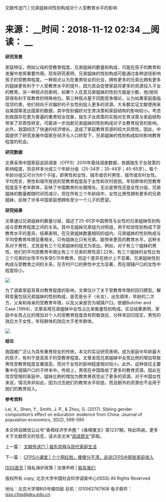  文献传送门 | 兄弟姐妹间性别构成对个人受教育水平的影响

# 来源： __时间：2018-11-12 02:34 __阅读： __

**研究背景**



家庭特征，例如父母的受教育程度、兄弟姐妹的数量和构成，可能在孩子的教育和发展中发挥重要作用。现有研究表明，兄弟姐妹的性别构成可能通过各种途径影响孩子的受教育程度。一种观点认为在重男轻女的社会，拥有更多的兄弟比拥有更多的姐妹更有利于个人受教育水平的提升，因为其会促使家庭将更多的资源投入子女的教育。另一种观点则表明，如果个人在其兄弟姐妹的性别方面是少数，他/她将获得有利于其教育的特殊地位。第三种观点基于同胞竞争理论，认为如果家庭面临信贷约束，他们倾向于对偏好的子女性别投入更多的资源。大多数实证文献使用来自美国等发达国家的数据，其中性别偏好对生育决策和家庭结构的影响较小。考虑到我国存在更为普遍的重男轻女现象，独生子女政策的实施对生育决策与家庭结构带来了异质性转变，可能进一步加剧兄弟姐妹的性别构成对子女教育投资的影响。此外，我国经历了快速的经济增长，造成了家庭教育资源的较大异质性。因此，中国提供了研究发展中国家在经济与人口转型下，兄弟姐妹的性别构成如何影响教育程度的机会。



**研究数据**



文章采用中国家庭追踪调查（CFPS）2010年基线调查数据，依据独生子女政策的影响程度，将总样本分成三个年龄分组（25-34岁；35-44岁；45-65岁）。每个年龄分组又可分为6个子组，即男性和女性、城市或农村男性、城市或农村女性。平均而言，男性和城市居民的受教育程度高于女性和农村居民。年轻群体的受教育程度高于老年群体，反映了中国教育的长期增长。无论是男性还是女性分组，兄弟姐妹的数量都随时间而减少。但在所有三个年龄段中，女性比男性拥有更多的兄弟姐妹，反映了许多中国家庭想拥有至少一个儿子的愿望。



**研究结果**



文章通过兄弟姐妹的数量分层，描述了25-65岁中国男性与女性的兄弟姐妹性别构成与受教育程度之间的关系。其中无姐妹兄弟组为对照组，用于检验性别构成下受教育水平的差异。结果表明，在兄弟姐妹数量相同的组内，兄弟姐妹的性别构成与平均受教育年限显著相关。只有姐妹比只有兄弟，能带来更高的教育水平。这种关系对于男性，尤其是有三个兄弟姐妹的组尤为突出。例如，对于有三个姐妹的男性，他们的平均受教育年限比有三个兄弟的男性高1.22年。有三个姐妹的女性比有三个兄弟的女性平均多受0.15年教育，但这个差异在统计上不显著。兄弟姐妹性别构成与受教育之间的关系，在农村户口的男性中尤为显著，而在城镇户口的女性中程度较小。



![](../../images/content/2020-04/20200401150337293118.png)



为了调查家庭背景对教育程度的影响，文章估计了关于受教育年限的回归模型。解释变量包括兄弟姐妹的性别构成，是否是长子（长女），出生顺序，年龄的二次方，父亲和母亲的受教育年限，以及父亲是否为城镇户口。依据Butcher
and Case
(1994)，文章采用兄弟姐妹中女性占比来衡量性别构成。实证结果表明，家庭中女孩占比的增加对个人的受教育程度具有积极效应，分样本回归现实，男性的效应大于女性，年轻群体的效应大于老年群体。



![](../../images/content/2020-04/20200401150628868247.png)



**结论**



我国被广泛认为具有重男轻女的传统，本文的实证研究表明，成为家庭中年龄最大的孩子，有利于提高孩子的受教育程度。文章发现兄弟姐妹中女孩比例的增加导致男性受教育程度显著提高，而对于女性的影响程度相对较小。此外，这种效应主要集中在城镇户口的子样本中。传统上，男孩在中国吸收了更多的教育资源。因此在信贷受限的家庭中，姐妹比例的增加为教育男孩空出了更多的资源。对于中国女性来说，情况并非如此，因为过去她们的教育水平较低，而且额外的资源也不会用于她们的教育投入。





**参考资料**



Lei, X., Shen, Y., Smith, J. P., & Zhou, G. (2017). Sibling gender
composition’s effect on education: evidence from China. Journal of population
economics, 30(2), 569-590



本文转自微信公众号“香樟经济学术圈
”《香樟推文》第1237期，特此鸣谢。更多关于文献原文的信息，请点击文末“[阅读原文](https://link.springer.com/article/10.1007/s00148-016-0614-z)”获取。



上一篇： [文献传送门 | 祖先崇拜与现代家庭生活 ](1294958.htm)

下一篇： [CFPS小课堂 | 个个网红脸，傻傻分不清，说说CFPS中那些家庭收入](1295352.htm)

[ISSS首页](http://www.isss.pku.edu.cn/) | 隐私保护政策 | 法律声明 |
[联系我们](../../lxwm/index.htm)

版权所有 copy; 北京大学中国社会科学调查中心(ISSS) All Rights Reserved

地址：北京大学理科5号楼四层 总机：(010)62767908 电子邮件：isss.cfps@pku.edu.cn

